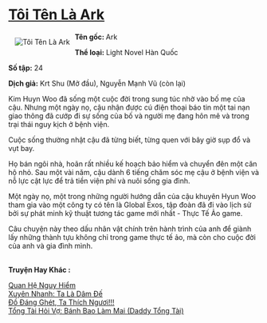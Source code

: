 <a href="https://utruyen.com/toi-ten-la-ark/16030/" title="Tôi Tên Là Ark"><h1>Tôi Tên Là Ark</h1></a><div style="display:table"><img align="right" style="float: left; padding: 10px;" src="https://utruyen.com/images/story/200x260/toi-ten-la-ark.jpg" alt="Tôi Tên Là Ark"><b>Tên gốc: </b>Ark<p></p><b>Thể loại:</b> Light Novel Hàn Quốc<p></p><b>Số tập:</b> 24<p></p><b>Dịch giả:</b> Krt Shu (<b></b>Mở đầu), Nguyễn Mạnh Vũ (còn lại)<p></p>Kim Huyn Woo đã sống một cuộc đời trong sung túc nhờ vào bố mẹ của cậu. Nhưng một ngày nọ, cậu nhận được cú điện thoại báo tin một tai nạn giao thông đã cướp đi sự sống của bố và người mẹ đang hôn mê và trong trại thái nguy kịch ở bệnh viện.<p></p><p></p>Cuộc sống thường nhật cậu đã từng biết, từng quen với bây giờ sụp đổ và vụt bay.<p></p><p></p>Họ bán ngôi nhà, hoãn rất nhiều kế hoạch bảo hiểm và chuyển đên một căn hộ nhỏ. Sau một vài năm, cậu dành 6 tiếng chăm sóc mẹ cậu ở bệnh viện và nỗ lực cật lực để trả tiền viện phí và nuôi sống gia đình.<p></p><p></p>Một ngày nọ, một trong những người hướng dẫn của cậu khuyên Hyun Woo tham gia vào một công ty có tên là Global Exos, tập đoàn đã đi vào lịch sử bởi sự phát minh kỹ thuật tương tác game mới nhất - Thực Tế Ảo game.<p></p><p></p>Câu chuyện này theo dấu nhân vật chính trên hành trình của anh để giành lấy những thành tựu không chỉ trong game thực tế ảo, mà còn cho cuộc đời của anh và gia đình mình.</div><p><br><b>Truyện Hay Khác :</b></p><a href="https://utruyen.com/quan-he-nguy-hiem/16840/" alt="Quan Hệ Nguy Hiểm">Quan Hệ Nguy Hiểm</a><br/><a href="https://truyenngontinhay.wordpress.com/2019/10/03/xuyen-nhanh-ta-la-dam-de/" alt="Xuyên Nhanh: Ta Là Dâm Đế">Xuyên Nhanh: Ta Là Dâm Đế</a><br/><a href="https://truyenngontinhay.wordpress.com/2019/10/03/do-dang-ghet-ta-thich-nguoi/" alt="Đồ Đáng Ghét, Ta Thích Ngươi!!!">Đồ Đáng Ghét, Ta Thích Ngươi!!!</a><br/><a href="https://github.com/quanluxury/truyenhot/tree/master/truyenhay/19177/" alt="Tổng Tài Hỏi Vợ: Bánh Bao Làm Mai (Daddy Tổng Tài)">Tổng Tài Hỏi Vợ: Bánh Bao Làm Mai (Daddy Tổng Tài)</a><br/>